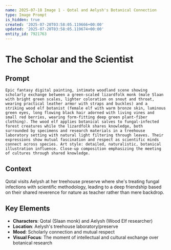 ```yaml
---
name: 2025-07-18 Image 1 - Qotal and Aelysh's Botanical Connection
type: Image Prompt
is_hidden: true
created: '2025-07-20T03:58:05.119666+00:00'
updated: '2025-07-20T03:58:05.119674+00:00'
entity_id: 7921763
---
```


# The Scholar and the Scientist

## Prompt

```
Epic fantasy digital painting, intimate woodland scene showing scholarly exchange between a green-scaled lizardfolk monk (male Slaan with bright green scales, lighter coloration on snout and throat, wearing practical leather armor with straps and buckles) and a striking wood elf botanist (female elf with warm bronze skin, luminous green eyes, long flowing black hair adorned with living vines and small red berries, wearing form-fitting deep green plant-fiber clothing). The wood elf applies botanical salves to fungal-infected forest creatures while the lizardfolk shares knowledge, both surrounded by specimens and research materials in a treehouse laboratory setting with natural light filtering through leaves. Their expressions show mutual fascination and respect as scientific minds connect across species. Art style: detailed, naturalistic, botanical illustration influence. Close-up composition emphasizing the meeting of cultures through shared knowledge.
```

## Context

Qotal visits Aelysh at her treehouse preserve where she's treating fungal infections with scientific methodology, leading to a deep friendship based on their shared reverence for nature as teacher rather than mere backdrop.

## Key Elements

- **Characters**: Qotal (Slaan monk) and Aelysh (Wood Elf researcher)
- **Location**: Aelysh's treehouse laboratory/preserve
- **Mood**: Scholarly connection and mutual respect
- **Visual Focus**: The moment of intellectual and cultural exchange over botanical research